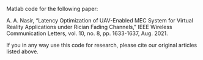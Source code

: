 Matlab code for the following paper:

A. A. Nasir, “Latency Optimization of UAV-Enabled MEC System for Virtual Reality Applications under Rician Fading Channels," IEEE Wireless Communication Letters, vol. 10, no. 8, pp. 1633-1637, Aug. 2021. 

If you in any way use this code for research, please cite our original articles listed above.
